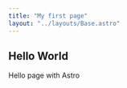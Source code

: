 ```yaml
---
title: "My first page"
layout: "../layouts/Base.astro"
---
```


## Hello World

Hello page with Astro

